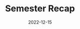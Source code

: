 ---
# Required fields
date: "2022-12-15"
week_number: 16
title: "Semester Recap"
credit: ["SIGPwny"]

# Optional fields
featured: true
image:
  path: "./image.png"
  alt: "Operational Security beginning slide"
recording: "https://www.youtube.com/playlist?list=PL3FEw15rfogLZp-krFfSdQMsdsUZXFGuu"
tags: [
  "misc",
  "recap"
]
---
